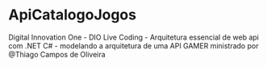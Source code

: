 # ApiCatalogoJogos
Digital Innovation One - DIO 
Live Coding - Arquitetura essencial de web api com .NET C# - modelando a arquitetura de uma API GAMER ministrado por @Thiago Campos de Oliveira

